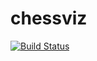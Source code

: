 # chessviz

[![Build Status](https://travis-ci.com/dbobrovreal/chessviz.svg?branch=master)](https://travis-ci.com/dbobrovreal/chessviz)